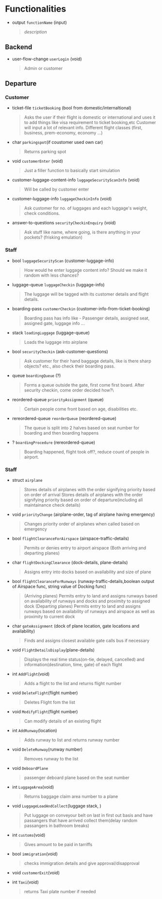 # Functionalities
- output `functionName` (input)
  > _description_

## Backend
- user-flow-change `userLogin` (void)
  > Admin or customer

## Departure
### Customer
- ticket-file `ticketBooking` (bool from domestic/internaltional)
  > Asks the user if their flight is domestic or international and uses it to add things like visa requirement to ticket booking,etc
  > Customer will input a lot of relevant info.
  > Different flight classes (first, business, prem-economy, economy ...)
- char `parkingspot`(if coustomer used own car)
  > Returns parking spot
- void `customerEnter` (void)
  > Just a filler function to basically start simulation
- customer-luggage-content-info `luggageSecurityScanInfo` (void)
  > Will be called by customer enter
- customer-luggage-info `luggageCheckinInfo` (void)
  > Ask customer for no. of luggages and each luggage's weight, check conditions.
- answer-to-questions `securityCheckinEnquiry` (void)
  > Ask stuff like name, where going, is there anything in your pockets? (frisking emulation)

### Staff
- bool `luggageSecurityScan` (customer-luggage-info)
  > How would he enter luggage content info? Should we make it random with less chances?
- luggage-queue `luggageCheckin` (luggage-info)
  > The luggage will be tagged with its customer details and flight details.
- boarding-pass `customerCheckin` (customer-info-from-ticket-booking)
  > Boarding pass has info like - Passenger details, assigned seat, assigned gate, luggage info ...
- stack `loadingLuggage` (luggage-queue)
  > Loads the luggage into airplane
- bool `securityCheckin` (ask-customer-questions)
  > Ask customer for their hand baggage details, like is there sharp objects? etc., also check their boarding pass.
- queue `boardingQueue` (?)
  > Forms a queue outside the gate, first come first board. After security checkin, come order decided how?\
- reordered-queue `priorityAssignment` (queue)
  > Certain people come front based on age, disabilities etc.
- rereordered-queue `reorderQueue` (reordered-queue)
  > The queue is split into 2 halves based on seat number for boarding and then boarding happens
- ? `boardingProcedure` (rereordered-queue)
  > Boarding happened, flight took off?, reduce count of people in airport.













### Staff
- struct `airplane`
  > Stores details of airplanes with the order signifying priority based on order of arrival
  > Stores details of airplanes with the order signifying priority based on order of departure(including all maintainance check details)
- void `priorityChange` (airplane-order, tag of airplane having emergency)
  > Changes priority order of airplanes when called based on emergency
- bool `flightClearanceForAirspace` (airspace-traffic-details)
  > Permits or denies entry to airport airspace (Both arriving and departing planes)
- char `flightDockingClearance` (dock-details, plane-details)
  > Assigns entry into docks based on availability and size of plane
- bool `flightClearanceForRunways` (runway-traffic-details,boolean output of Airspace func, string value of Docking func)
  > (Arriving planes) Permits entry to land and assigns runways based on availability of runways and docks and proximity to assigned dock
  > (Departing planes) Permits entry to land and assigns runways based on availability of runways and airspace as well as proximity to current dock
- char `gateAssignment` (dock of plane location, gate locations and availability)
  > Finds and assigns closest available gate
  > calls bus if necessary
- void `FlightDetailsDisplay`(plane-details)
  > Displays the real time status(on-tie, delayed, cancelled) and information(destination, time, gate) of each flight
- int `AddFlight`(void)
  > Adds a flight to the list and returns flight number
- void `DeleteFlight`(flight number)
  > Deletes Flight fom the list
- void `ModifyFlight`(flight number)
  > Can modify details of an existing flight
- int `AddRunway`(location)
  > Adds runway to list and returns runway number
- void `DeleteRunway`(runway number)
  > Removes runway to the list




- void `DeboardPlane`
  > passenger deboard plane based on the seat number
- int `LuggageArea`(void)
  > Returns baggage claim area number to a plane
- void `LuggageLoadAndCollect`(luggage stack, )
  > Put luggage on conveyour belt on last in first out basis and have passangers that have arrived collect them(delay random passangers in bathroom breaks)
- int `customs`(void)
  > Gives amount to be paid in tarriffs
- bool `immigration`(void)
  > checks immigration details and give approval/disapproval
- void `customerExit`(void)
- int `Taxi`(void)
  > returns Taxi plate number if needed
